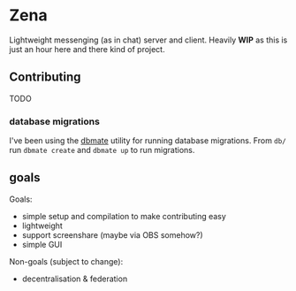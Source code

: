 # Zena

Lightweight messenging (as in chat) server and client.
Heavily **WIP** as this is just an hour here and there kind of project.

## Contributing

TODO

### database migrations

I've been using the [dbmate](https://github.com/amacneil/dbmate) utility for running
database migrations. From `db/` run `dbmate create` and `dbmate up` to run migrations.

## goals

Goals:
* simple setup and compilation to make contributing easy
* lightweight
* support screenshare (maybe via OBS somehow?)
* simple GUI

Non-goals (subject to change):
* decentralisation & federation
